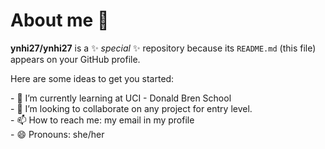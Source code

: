 # About me 👋


**ynhi27/ynhi27** is a ✨ _special_ ✨ repository  because its `README.md` (this file) appears on your GitHub profile.

Here are some ideas to get you started:

<!--
- 🔭 I’m currently working on ...
--!>
- 🌱 I’m currently learning at UCI - Donald Bren School <br>
- 👯 I’m looking to collaborate on any project for entry level. <br>
<!--
- 🤔 I’m looking for help with ...
- 💬 Ask me about ...
--!>
- 📫 How to reach me: my email in my profile <br>
- 😄 Pronouns: she/her <br>
<!--
- ⚡ Fun fact: ...
--!>

